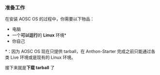 ### 准备工作

在安装 AOSC OS 的过程中，你需要以下物品：

* 电脑
* 一个**可以运行**的 **Linux** 环境\*
* 你自己

\*：因为 AOSC OS 现在只提供 tarball，在 Anthon-Starter 完成之前只能通过各类 Live 环境或是现有的 Linux 环境。

接下来就是**下载 tarball** 了

